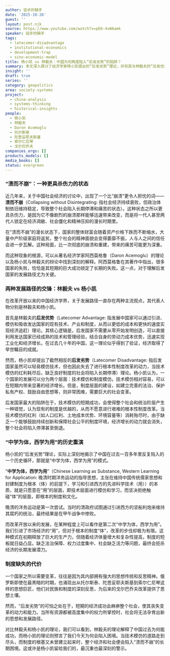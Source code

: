 ```yaml
---
author: 徒步的騎手
date: '2025-10-26'
guest: ''
layout: post.njk
source: https://www.youtube.com/watch?v=pE6-4vWAamk
speaker: 徒步的騎手
tags:
  - latecomer-disadvantage
  - institutional-economics
  - development-trap
  - sino-economic-model
title: 杨小凯 vs 林毅夫：中国为何两度陷入“后发劣势”的陷阱？
summary: 本文深入探讨了经济学家杨小凯提出的“后发劣势”理论，并将其与林毅夫的“后发优势”理论进行对比，以解释为何许多后发国家的短期成功反而锁定了长期失败。文章分析了中国在近代史和改革开放后两次陷入“中学为体，西学为用”的模式，即只进行技术模仿而回避根本的制度改革。这种模式虽然能带来短期经济增长，但最终会导致经济停滞和社会僵化，形成一种比崩溃更具杀伤力的“溃而不崩”状态，让几代人陷入长期的困顿。
insight: ''
draft: true
series: ''
category: geopolitics
area: society-systems
project:
  - china-analysis
  - systems-thinking
  - historical-insights
people:
  - 杨小凯
  - 林毅夫
  - Daron Acemoglu
  - 托尔斯泰
  - 陀思妥耶夫斯基
  - 索尔仁尼琴
  - 戈尔巴乔夫
companies_orgs: []
products_models: []
media_books: []
status: evergreen
---
```

### “溃而不崩”：一种更具杀伤力的状态

近几年来，关于中国社会经济的讨论中，出现了一个比“崩溃”更令人担忧的词——**溃而不崩**（Collapsing without Disintegrating: 指社会经济持续衰败，但政治体制依旧维持稳定，导致整个社会陷入长期停滞和痛苦的状态）。这种状态之所以更具杀伤力，是因为它不像剧烈的崩溃那样能够迅速带来改变，而是将一代人甚至两代人锁定在经济凋敝、社会僵化和精神压抑的漫长时期里。

在“溃而不崩”的漫长状态下，国家的整体财富会随着资产价格下跌而不断缩水，大量中产阶级家庭将返贫。整个社会的精神面貌会变得萎靡不振，人与人之间的信任会进一步瓦解。这种局面，比一次彻底的崩溃和重建，带来的痛苦可能更为深重。

而这种现象的根源，可以从著名经济学家阿西莫格鲁（Daron Acemoglu）的理论以及杨小凯与林毅夫的辩论中找到深刻的解释。阿西莫格鲁在其著作中指出，很多国家的失败，恰恰是其短期的巨大成功锁定了长期的失败。这一点，对于理解后发国家的发展路径尤为关键。

### 两种发展路径的交锋：林毅夫 vs 杨小凯

在改革开放以来的中国经济学界，关于发展路径一直存在两种主流观点，其代表人物分别是林毅夫和杨小凯。

首先是林毅夫的**后发优势**（Latecomer Advantage: 指发展中国家可以通过引进、模仿和吸收发达国家的现有技术、产业和制度，从而以更低的成本和更快的速度实现经济追赶）理论。其核心逻辑是，后发国家不需要从零开始发明创造，可以直接利用发达国家已经成熟的技术和管理经验，结合自身的劳动力成本优势，迅速实现工业化和经济增长。在过去几十年的中国，这一理论似乎得到了验证，经济取得了举世瞩目的成就。

然而，杨小凯却提出了截然相反的**后发劣势**（Latecomer Disadvantage: 指后发国家虽然可以轻易模仿技术，但也因此失去了进行根本性制度改革的动力，当技术模仿的红利耗尽后，缺乏良好制度的社会将陷入长期停滞）理论。杨小凯认为，一个国家的发展可以分为两个层面：技术模仿和制度模仿。技术模仿相对容易，可以在短期内带来显著的经济增长。但是，制度层面的建设，如建立完善的法治、保护私有产权、鼓励自由思想等，则非常困难，需要巨大的社会变革。

后发国家最大的陷阱在于，技术模仿的短期成功，会使得整个社会和统治阶层产生一种错觉，认为现有的制度是优越的，从而不愿意进行艰难的根本性制度改革。当技术模仿的红利（如人口红利、土地成本优势、环境容量等）消耗殆尽时，由于缺乏一个能够鼓励持续创新和保障社会公平的制度环境，经济增长的动力就会消失，整个社会将陷入停滞甚至倒退。

### “中学为体，西学为用”的历史重演

杨小凯的“后发劣势”理论，实际上深刻地揭示了中国在过去一百多年里反复陷入的一个历史循环，那就是“中学为体，西学为用”的模式。

“**中学为体，西学为用**”（Chinese Learning as Substance, Western Learning for Application: 晚清时期洋务运动的指导思想，主张在维持中国传统儒家思想和封建制度为根本（体）的前提下，学习和引进西方的先进科学技术（用））的本质，就是只愿意在“用”的层面，即技术层面进行模仿和学习，而坚决拒绝触碰“体”的层面，即根本的制度和文化。

晚清的洋务运动是第一次尝试。当时的清政府试图通过引进西方的坚船利炮来维持其腐朽的统治，最终结果是在甲午战争中惨败。

而改革开放以来的发展，在某种程度上可以看作是第二次“中学为体，西学为用”。我们引进了市场经济的“用”，但对于根本的制度“体”，改革的步伐却极为有限。这种模式在初期释放了巨大的生产力，但随着经济体量增大和复杂性提高，制度的短板就日益凸显。缺乏法治保障、权力过度集中、社会缺乏活力等问题，最终会扼杀经济的长期发展潜力。

### 制度缺失的代价

一个国家之所以需要变革，往往是因为其内部拥有强大的思想传统和反思精神。俄罗斯即使在最黑暗的时期，也涌现出从托尔斯泰、陀思妥耶夫斯基到索尔仁尼琴这样的思想巨匠，他们对民族和制度的深刻反思，为后来的戈尔巴乔夫改革提供了思想土壤。

然而，“后发劣势”的可怕之处在于，短期的经济成功会麻痹整个社会，使其丧失变革的动力和能力。当所有资源都被高度集中的权力所掌控时，社会将无法孕育出新的思想和发展路径。

对比林毅夫和杨小凯的理论，我们可以看到，林毅夫的理论解释了中国过去为何能成功，而杨小凯的理论则预言了我们今天为何会陷入困境。当技术模仿的道路走到尽头，而制度的根基又未曾建立起来时，整个经济和社会便会陷入“溃而不崩”的长期困境。这或许是杨小凯留给我们的，最沉重也最深刻的警示。